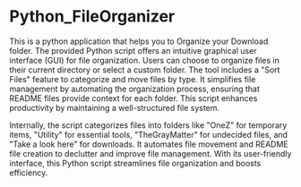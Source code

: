 # Python_FileOrganizer
This is a python application that helps you to Organize your Download folder.
The provided Python script offers an intuitive graphical user interface (GUI) for file organization. Users can choose to organize files in their current directory or select a custom folder. The tool includes a "Sort Files" feature to categorize and move files by type. It simplifies file management by automating the organization process, ensuring that README files provide context for each folder. This script enhances productivity by maintaining a well-structured file system.

Internally, the script categorizes files into folders like "OneZ" for temporary items, "Utility" for essential tools, "TheGrayMatter" for undecided files, and "Take a look here" for downloads. It automates file movement and README file creation to declutter and improve file management. With its user-friendly interface, this Python script streamlines file organization and boosts efficiency.




